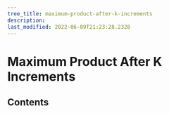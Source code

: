 ```yaml
---
tree_title: maximum-product-after-k-increments
description: 
last_modified: 2022-06-09T21:23:28.2328
---
```


# Maximum Product After K Increments

## Contents
